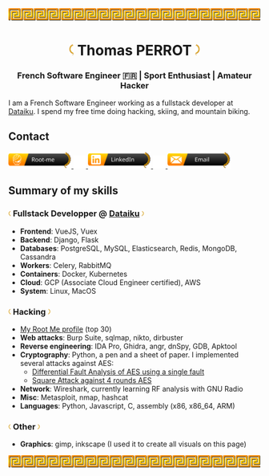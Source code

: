 <img src="https://raw.githubusercontent.com/thomasperrot/thomasperrot/main/assets/banner_greek.svg">

<h1 align="center"><img src="https://raw.githubusercontent.com/thomasperrot/thomasperrot/main/assets/laurel-left.svg" width="10px"> <b>Thomas PERROT</b> <img src="https://raw.githubusercontent.com/thomasperrot/thomasperrot/main/assets/laurel-right.svg" width="10px"></h1>
<h3 align="center">French Software Engineer 🇫🇷 | Sport Enthusiast | Amateur Hacker</h3>

I am a French Software Engineer working as a fullstack developer at [Dataiku](https://www.dataiku.com/). I spend my free time doing hacking, skiing, and mountain biking.

## Contact

<a href="https://www.root-me.org/Iroh">
<img src="https://raw.githubusercontent.com/thomasperrot/thomasperrot/main/assets/button-root-me.svg" width="25%">
</a>

<a href="https://github.com/thomasperrot">
<img src="https://raw.githubusercontent.com/thomasperrot/thomasperrot/main/assets/transparent.svg" width="5%">
</a>

<a href="https://www.linkedin.com/in/thomas-perrot-ba468996/">
<img src="https://raw.githubusercontent.com/thomasperrot/thomasperrot/main/assets/button-linkedin.svg" width="25%">
</a>

<a href="https://github.com/thomasperrot">
<img src="https://raw.githubusercontent.com/thomasperrot/thomasperrot/main/assets/transparent.svg" width="5%">
</a>

<a href="mailto:thomas.perrot1@gmail.com">
<img src="https://raw.githubusercontent.com/thomasperrot/thomasperrot/main/assets/button-email.svg" width="25%">
</a>

## Summary of my skills

### <img src="https://raw.githubusercontent.com/thomasperrot/thomasperrot/main/assets/laurel-left.svg" width="1%" height="1%"> Fullstack Developper @ [Dataiku](https://www.dataiku.com/) <img src="https://raw.githubusercontent.com/thomasperrot/thomasperrot/main/assets/laurel-right.svg" width="1%" height="1%">

* **Frontend**: VueJS, Vuex
* **Backend**: Django, Flask
* **Databases**: PostgreSQL, MySQL, Elasticsearch, Redis, MongoDB, Cassandra
* **Workers**: Celery, RabbitMQ
* **Containers**: Docker, Kubernetes
* **Cloud**: GCP (Associate Cloud Engineer certified), AWS
* **System**: Linux, MacOS

### <img src="https://raw.githubusercontent.com/thomasperrot/thomasperrot/main/assets/laurel-left.svg" width="1%" height="1%"> Hacking <img src="https://raw.githubusercontent.com/thomasperrot/thomasperrot/main/assets/laurel-right.svg" width="1%" height="1%">

* [My Root Me profile](https://www.root-me.org/Iroh) (top 30)
* **Web attacks**: Burp Suite, sqlmap, nikto, dirbuster
* **Reverse engineering**: IDA Pro, Ghidra, angr, dnSpy, GDB, Apktool
* **Cryptography**: Python, a pen and a sheet of paper. I implemented several attacks against AES:
  * [Differential Fault Analysis of AES using a single fault](https://github.com/thomasperrot/aes-differential-fault-analysis)
  * [Square Attack against 4 rounds AES](https://github.com/thomasperrot/aes-square-attack)
* **Network**: Wireshark, currently learning RF analysis with GNU Radio
* **Misc**: Metasploit, nmap, hashcat
* **Languages**: Python, Javascript, C, assembly (x86, x86_64, ARM)

### <img src="https://raw.githubusercontent.com/thomasperrot/thomasperrot/main/assets/laurel-left.svg" width="1%" height="1%"> Other <img src="https://raw.githubusercontent.com/thomasperrot/thomasperrot/main/assets/laurel-right.svg" width="1%" height="1%">

* **Graphics**: gimp, inkscape (I used it to create all visuals on this page)

<img src="https://raw.githubusercontent.com/thomasperrot/thomasperrot/main/assets/banner_greek.svg">
